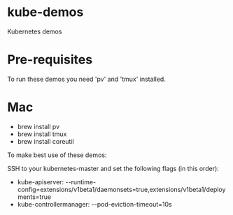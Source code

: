# kube-demos
Kubernetes demos

Pre-requisites
==============
To run these demos you need 'pv' and 'tmux' installed.

Mac
===
  * brew install pv
  * brew install tmux
  * brew install coreutil

To make best use of these demos:

SSH to your kubernetes-master and set the following flags (in this order):
  * kube-apiserver: --runtime-config=extensions/v1beta1/daemonsets=true,extensions/v1beta1/deployments=true
  * kube-controllermanager: --pod-eviction-timeout=10s

